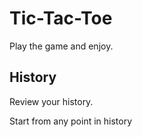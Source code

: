 # Tic-Tac-Toe

Play the game and enjoy.

## History

Review your history.

Start from any point in history
